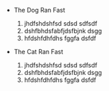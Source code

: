 - The Dog Ran Fast
	1. jhdfshdshfsd sdsd sdfsdf
	1. dshfbhdsfabfjdsfbjnk dsgg
	1. hfdshfdhfdhs fggfa dsfdf

- The Cat Ran Fast
	1. jhdfshdshfsd sdsd sdfsdf
	1. dshfbhdsfabfjdsfbjnk dsgg
	1. hfdshfdhfdhs fggfa dsfdf